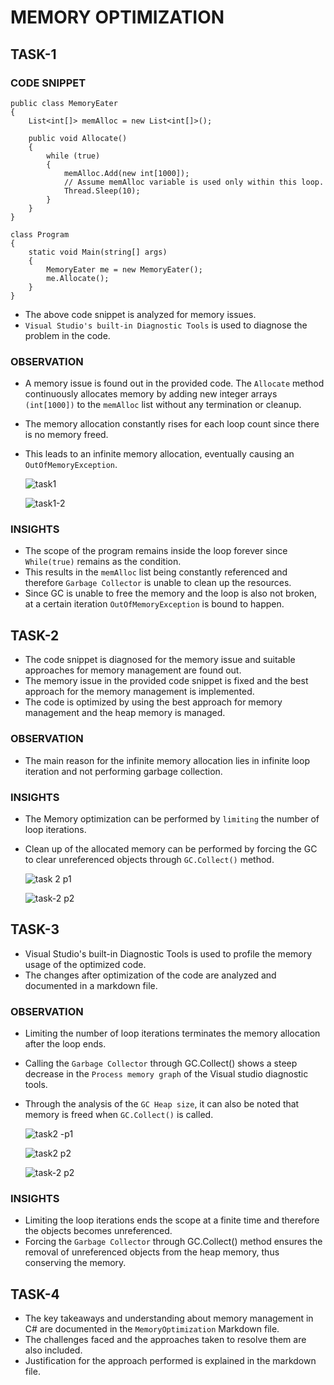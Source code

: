 
# MEMORY OPTIMIZATION
## TASK-1
### CODE SNIPPET
```
public class MemoryEater
{
    List<int[]> memAlloc = new List<int[]>();

    public void Allocate()
    {
        while (true)
        {
            memAlloc.Add(new int[1000]);
            // Assume memAlloc variable is used only within this loop. 
            Thread.Sleep(10); 
        }
    }
}

class Program
{
    static void Main(string[] args)
    {
        MemoryEater me = new MemoryEater();
        me.Allocate();
    }
}
```
- The above code snippet is analyzed for memory issues.  
- `Visual Studio's built-in Diagnostic Tools` is used to diagnose the problem in the code.
### OBSERVATION
- A memory issue is found out in the provided code. The `Allocate` method continuously allocates memory by adding new integer arrays `(int[1000])` to the `memAlloc` list without any termination or cleanup.
- The memory allocation constantly rises for each loop count since there is no memory freed.
- This leads to an infinite memory allocation, eventually causing an `OutOfMemoryException`.

  ![task1](https://github.com/user-attachments/assets/355f0615-87ec-4c3a-b9c4-788cf087c6f3)

  ![task1-2](https://github.com/user-attachments/assets/e3a39865-923e-4e41-a018-96756022a951)
### INSIGHTS
- The scope of the program remains inside the loop forever since `While(true)` remains as the condition.
- This results in the `memAlloc` list being constantly referenced and therefore `Garbage Collector` is unable to clean up the resources.
- Since GC is unable to free the memory and the loop is also not broken, at a certain iteration `OutOfMemoryException` is bound to happen.
## TASK-2 
- The code snippet is diagnosed for the memory issue and suitable approaches for memory management are found out.
- The memory issue in the provided code snippet is fixed and the best approach for the memory management is implemented.
- The code is optimized by using the best approach for memory management and the heap memory is managed.
### OBSERVATION
- The main reason for the infinite memory allocation lies in infinite loop iteration and not performing garbage collection.
### INSIGHTS
- The Memory optimization can be performed by `limiting` the number of loop iterations.
- Clean up of the allocated memory can be performed by forcing the GC to clear unreferenced objects through `GC.Collect()` method.

  ![task 2 p1](https://github.com/user-attachments/assets/041e6d88-94b9-48e7-a5a2-1ff5bafe7243)

  ![task-2 p2](https://github.com/user-attachments/assets/091af311-f46c-4454-93c1-0fac856a7d40)

## TASK-3 
- Visual Studio's built-in Diagnostic Tools is used  to profile the memory usage of the optimized code.
- The changes after optimization of the code are analyzed and documented in a markdown file.
### OBSERVATION 
- Limiting the number of loop iterations terminates the memory allocation after the loop ends.
- Calling the `Garbage Collector` through GC.Collect() shows a steep decrease in the `Process memory graph` of the Visual studio diagnostic tools.
- Through the analysis of the `GC Heap size`, it can also be noted that memory is freed when `GC.Collect()` is called.

  ![task2 -p1](https://github.com/user-attachments/assets/5411bb59-9851-436e-92b5-1804d6ad5731)

  ![task2 p2](https://github.com/user-attachments/assets/6f6f5e23-60b0-4718-973f-e212b9d1ecc1)

    ![task-2 p2](https://github.com/user-attachments/assets/091af311-f46c-4454-93c1-0fac856a7d40)
### INSIGHTS
- Limiting the loop iterations ends the scope at a finite time and therefore the objects becomes unreferenced.
- Forcing the `Garbage Collector` through GC.Collect() method ensures the removal of unreferenced objects from the heap memory, thus conserving the memory.

## TASK-4 
- The key takeaways and understanding about memory management in C# are documented in the `MemoryOptimization` Markdown file.
- The challenges faced and the approaches taken to resolve them are also included.
- Justification for the approach performed is explained in the markdown file.
